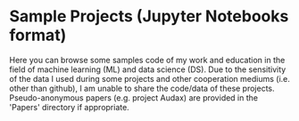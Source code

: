 # Sample Projects (Jupyter Notebooks format)
Here you can browse some samples code of my work and education in the field of machine learning (ML) and data science (DS). Due to the sensitivity of the data I used during some projects and other cooperation mediums (i.e. other than github), I am unable to share the code/data of these projects. Pseudo-anonymous papers (e.g. project Audax) are provided in the 'Papers' directory if appropriate. 
